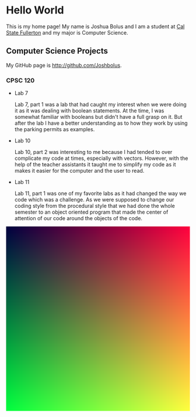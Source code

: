 # Hello World

This is my home page! My name is Joshua Bolus and I am a student at [Cal State Fullerton](http://www.fullerton.edu/) and my major is Computer Science.

## Computer Science Projects

My GitHub page is http://github.com/Joshbolus.

### CPSC 120

* Lab 7

    Lab 7, part 1 was a lab that had caught my interest when we were doing it as it was dealing with boolean statements. At the time, I was somewhat familiar with booleans but didn't have a full grasp on it. But after the lab I have a better understanding as to how they work by using the parking permits as examples.

* Lab 10

    Lab 10, part 2 was interesting to me because I had tended to over complicate my code at times, especially with vectors. However, with the help of the teacher assistants it taught me to simplify my code as it makes it easier for the computer and the user to read.

* Lab 11

    Lab 11, part 1 was one of my favorite labs as it had changed the way we code which was a challenge. As we were supposed to change our coding style from the procedural style that we had done the whole semester to an object oriented program that made the center of attention of our code around the objects of the code.


![The gradient image from Lab 10](images/gradient.png)